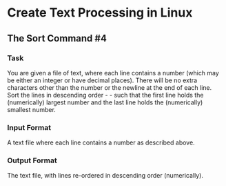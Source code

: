 # Create Text Processing in Linux

## The Sort Command #4

### Task 

You are given a file of text, where each line contains a number (which may be either an integer or have decimal places). There will be no extra characters other than the number or the newline at the end of each line. Sort the lines in descending order - - such that the first line holds the (numerically) largest number and the last line holds the (numerically) smallest number.

### Input Format 

A text file where each line contains a number as described above.

### Output Format 

The text file, with lines re-ordered in descending order (numerically).
